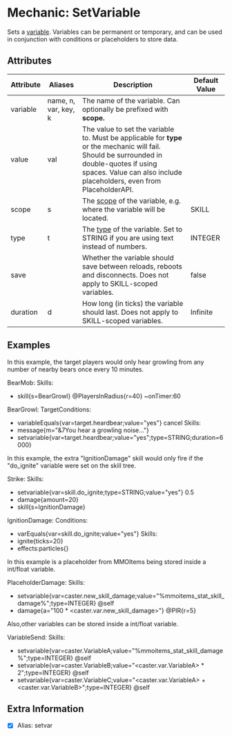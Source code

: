 Mechanic: SetVariable
=====================

Sets a [variable](/skills/variables). Variables can be permanent or
temporary, and can be used in conjunction with conditions or
placeholders to store data.

Attributes
----------

| Attribute | Aliases | Description  | Default Value |
|-----------|---------|--------------------------------------------------------------------------------------------------------------------------------------------------------------------------------------------------------------------|---------------|
| variable  | name, n, var, key, k | The name of the variable. Can optionally be prefixed with **scope.**   |   |
| value | val | The value to set the variable to. Must be applicable for **type** or the mechanic will fail. Should be surrounded in double-quotes if using spaces. Value can also include placeholders, even from PlaceholderAPI. |   |
| scope | s   | The [scope](/skills/variables#variable_scopes) of the variable, e.g. where the variable will be located.| SKILL |
| type  | t   | The [type](/skills/variables#variable_types) of the variable. Set to STRING if you are using text instead of numbers.| INTEGER   |
| save  | | Whether the variable should save between reloads, reboots and disconnects. Does not apply to SKILL-scoped variables.| false |
| duration  | d   | How long (in ticks) the variable should last. Does not apply to SKILL-scoped variables.| Infinite  |

  
Examples
----

In this example, the target players would only hear growling from any
number of nearby bears once every 10 minutes.

BearMob:
  Skills:
  - skill{s=BearGrowl} @PlayersInRadius{r=40} ~onTimer:60

BearGrowl:
  TargetConditions:
  - variableEquals{var=target.heardbear;value="yes"} cancel
  Skills:
  - message{m="&7You hear a growling noise..."}
  - setvariable{var=target.heardbear;value="yes";type=STRING;duration=6000}

In this example, the extra "IgnitionDamage" skill would only fire if the
"do_ignite" variable were set on the skill tree.

Strike:
  Skills:
  - setvariable{var=skill.do_ignite;type=STRING;value="yes"} 0.5
  - damage{amount=20}
  - skill{s=IgnitionDamage}

IgnitionDamage:
  Conditions:
  - varEquals{var=skill.do_ignite;value="yes"}
  Skills:
  - ignite{ticks=20}
  - effects:particles{}

In this example is a placeholder from MMOItems being stored inside a int/float variable.

PlaceholderDamage:
  Skills:
  - setvariable{var=caster.new_skill_damage;value="%mmoitems_stat_skill_damage%";type=INTEGER} @self
  - damage{a="100 * <caster.var.new_skill_damage>"} @PIR{r=5}

Also,other variables can be stored inside a int/float variable.

VariableSend:
  Skills:
  - setvariable{var=caster.VariableA;value="%mmoitems_stat_skill_damage%";type=INTEGER} @self
  - setvariable{var=caster.VariableB;value="<caster.var.VariableA> * 2";type=INTEGER} @self
  - setvariable{var=caster.VariableC;value="<caster.var.VariableA> + <caster.var.VariableB>";type=INTEGER} @self

Extra Information
----------------

- [x] Alias: setvar